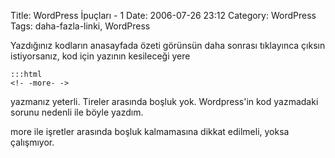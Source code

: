 Title: WordPress İpuçları - 1
Date: 2006-07-26 23:12
Category: WordPress
Tags: daha-fazla-linki, WordPress

Yazdığınız kodların anasayfada özeti görünsün daha sonrası tıklayınca
çıksın istiyorsanız, kod için yazının kesileceği yere

	:::html
	<!- -more- -> 

yazmanız yeterli. Tireler arasında boşluk yok. Wordpress'in kod
yazmadaki sorunu nedenli ile böyle yazdım.

more ile işretler arasında boşluk kalmamasına dikkat edilmeli, yoksa
çalışmıyor.

</p>


